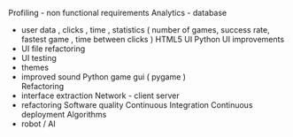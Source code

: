 Profiling - non functional requirements
Analytics - database
   - user data , clicks , time , statistics ( number of games, success rate, fastest game , time between clicks ) 
HTML5 UI
Python UI improvements
 - UI file refactoring
 - UI testing
 - themes
 - improved sound
Python game gui ( pygame )  
Refactoring 
  - interface extraction 
Network - client server 
   - refactoring
Software quality
Continuous Integration
Continuous deployment
Algorithms 
  - robot / AI 
  

